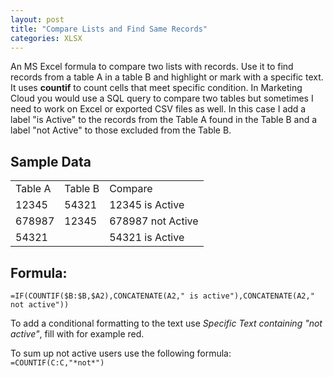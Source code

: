 ```yaml
---
layout: post
title: "Compare Lists and Find Same Records"
categories: XLSX
---
```


An MS Excel formula to compare two lists with records. Use it to find records from a table A in a table B and highlight or mark with a specific text. It uses **countif** to count cells that meet specific condition. In Marketing Cloud you would use a SQL query to compare two tables but sometimes I need to work on Excel or exported CSV files as well. In this case I add a label "is Active" to the records from the Table A found in the Table B and a label "not Active" to those excluded from the Table B.

## Sample Data


<table>
  <tr>
   <td>Table A     
   </td>
   <td>Table B
   </td>
   <td>Compare
   </td>
  </tr>
  <tr>
   <td>12345     
   </td>
   <td>54321
   </td>
   <td>12345 is Active
   </td>
  </tr>
  <tr>
   <td>678987
   </td>
   <td>12345
   </td>
   <td>678987 not Active
   </td>
  </tr>
  <tr>
   <td>54321
   </td>
   <td>
   </td>
   <td>54321 is Active
   </td>
  </tr>
</table>



## Formula:


`=IF(COUNTIF($B:$B,$A2),CONCATENATE(A2," is active"),CONCATENATE(A2," not active"))`


To add a conditional formatting to the text use *Specific Text containing "not active"*, fill with for example red.

To sum up not active users use the following formula:
`=COUNTIF(C:C,"*not*")`
